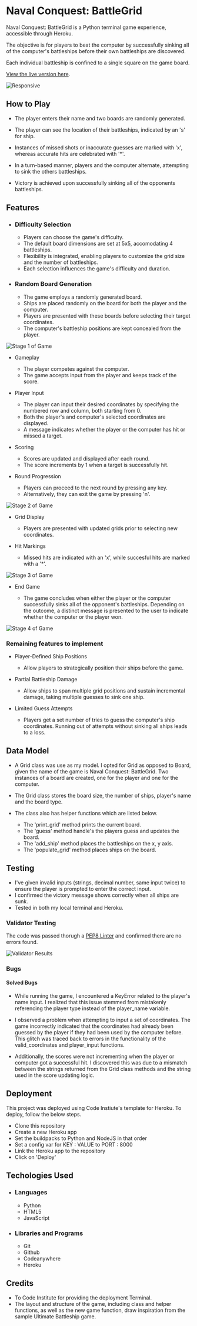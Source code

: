 # Naval Conquest: BattleGrid
Naval Conquest: BattleGrid is a Python terminal game experience, accessible through Heroku.

The objective is for players to beat the computer by successfully sinking all of the computer's battleships before their own battleships are discovered. 

Each individual battleship is confined to a single square on the game board. 

[View the live version here](https://naval-conquest-30afa5133057.herokuapp.com/).

![Responsive](./images/responsive.jpg)

## How to Play

 - The player enters their name and two boards are randomly generated. 

 - The player can see the location of their battleships, indicated by an 's' for ship. 

 -  Instances of missed shots or inaccurate guesses are marked with 'x', whereas accurate hits are celebrated with '*'.

 - In a turn-based manner, players and the computer alternate, attempting to sink the others battleships.

 - Victory is achieved upon successfully sinking all of the opponents battleships.

 ## Features

- ### Difficulty Selection

  - Players can choose the game's difficulty. 
  - The default board dimensions are set at 5x5, accomodating 4 battleships.
  - Flexibility is integrated, enabling players to customize the grid size and the number of battleships. 
  - Each selection influences the game's difficulty and duration. 

- ### Random Board Generation 

  - The game employs a randomly generated board.
  - Ships are placed randomly on the board for both the player and the computer.
  - Players are presented with these boards before selecting their target coordinates. 
  - The computer's battleship positions are kept concealed from the player. 

 ![Stage 1 of Game](./images/first.jpg)

- Gameplay

  - The player competes against the computer. 
  - The game accepts input from the player and keeps track of the score. 

- Player Input 

  - The player can input their desired coordinates by specifying the numbered row and column, both starting from 0.
  - Both the player's and computer's selected coordinates are displayed.
  - A message indicates whether the player or the computer has hit or missed a target.

- Scoring

  - Scores are updated and displayed after each round. 
  -  The score increments by 1 when a target is successfully hit. 

- Round Progression

  - Players can proceed to the next round by pressing any key.
  - Alternatively, they can exit the game by pressing 'n'. 

 ![Stage 2 of Game](./images/two.jpg)

- Grid Display

  - Players are presented with updated grids prior to selecting new coordinates. 

- Hit Markings

  - Missed hits are indicated with an 'x', while succesful hits are marked with a '*'.

 ![Stage 3 of Game](./images/three.jpg)

- End Game 

  - The game concludes when either the player or the computer successfully sinks all of the opponent's battleships. Depending on the outcome, a distinct message is presented to the user to indicate whether the computer or the player won.

 ![Stage 4 of Game](./images/fourth.jpg)

### Remaining features to implement

- Player-Defined Ship Positions
 
  - Allow players to strategically position their ships before the game.

- Partial Battleship Damage

  - Allow ships to span multiple grid positions and sustain incremental damage, taking multiple guesses to sink one ship.

- Limited Guess Attempts

  - Players get a set number of tries to guess the computer's ship coordinates. Running out of attempts without sinking all ships leads to a loss.

## Data Model

- A Grid class was use as my model. I opted for Grid as opposed to Board, given the name of the game is Naval Conquest: BattleGrid. Two instances of a board are created, one for the player and one for the computer. 

- The Grid class stores the board size, the number of ships, player's name and the board type. 

- The class also has helper functions which are listed below. 

  - The 'print_grid' method prints the current board. 
  - The 'guess' method handle's the players guess and updates the board. 
  - The 'add_ship' method places the battleships on the x, y axis. 
  - The 'populate_grid' method places ships on the board. 

## Testing

 - I've given invalid inputs (strings, decimal number, same input twice) to ensure the player is prompted to enter the correct input. 
 - I confirmed the victory message shows correctly when all ships are sunk.
 - Tested in both my local terminal and Heroku. 

### Validator Testing

The code was passed thorugh a [PEP8 Linter](https://pep8ci.herokuapp.com/) and confirmed there are no errors found. 

![Validator Results](./images/pep8.jpg)

### Bugs

#### Solved Bugs

 - While running the game, I encountered a KeyError related to the player's name input. I realized that this issue stemmed from mistakenly referencing the player type instead of the player_name variable.
 
 - I observed a problem when attempting to input a set of coordinates. The game incorrectly indicated that the coordinates had already been guessed by the player if they had been used by the computer before. This glitch was traced back to errors in the functionality of the valid_coordinates and player_input functions.

 - Additionally, the scores were not incrementing when the player or computer got a successful hit. I discovered this was due to a mismatch between the strings returned from the Grid class methods and the string used in the score updating logic. 

## Deployment

This project was deployed using Code Instiute's template for Heroku. To deploy, follow the below steps.

- Clone this repository
- Create a new Heroku app
- Set the buildpacks to Python and NodeJS in that order
- Set a config var for KEY : VALUE to PORT : 8000
- Link the Heroku app to the repository
- Click on 'Deploy'

## Techologies Used

 - ### Languages

   - Python
   - HTML5
   - JavaScript

 - ### Libraries and Programs

   - Git
   - Github
   - Codeanywhere
   - Heroku

## Credits

- To Code Institute for providing the deployment Terminal.
- The layout and structure of the game, including class and helper functions, as well as the new game function, draw inspiration from the sample Ultimate Battleship game.